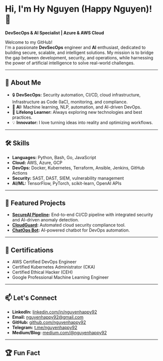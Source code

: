 # Hi, I'm Hy Nguyen (Happy Nguyen)! 👋

**DevSecOps & AI Specialist | Azure & AWS Cloud**

Welcome to my GitHub!  
I'm a passionate **DevSecOps** engineer and **AI** enthusiast, dedicated to building secure, scalable, and intelligent solutions. My mission is to bridge the gap between development, security, and operations, while harnessing the power of artificial intelligence to solve real-world challenges.

---

## 🚀 About Me

- 🔒 **DevSecOps:** Security automation, CI/CD, cloud infrastructure, Infrastructure as Code (IaC), monitoring, and compliance.
- 🤖 **AI:** Machine learning, NLP, automation, and AI-driven DevOps.
- 🌱 **Lifelong Learner:** Always exploring new technologies and best practices.
- 💡 **Innovator:** I love turning ideas into reality and optimizing workflows.

---

## 🛠️ Skills

- **Languages:** Python, Bash, Go, JavaScript
- **Cloud:** AWS, Azure, GCP
- **DevOps:** Docker, Kubernetes, Terraform, Ansible, Jenkins, GitHub Actions
- **Security:** SAST, DAST, SIEM, vulnerability management
- **AI/ML:** TensorFlow, PyTorch, scikit-learn, OpenAI APIs

---

## 🌟 Featured Projects

- **[SecureAI Pipeline](#):** End-to-end CI/CD pipeline with integrated security and AI-driven anomaly detection.
- **[CloudGuard](#):** Automated cloud security compliance tool.
- **[ChatOps Bot](#):** AI-powered chatbot for DevOps automation.

---

## 📜 Certifications

- AWS Certified DevOps Engineer
- Certified Kubernetes Administrator (CKA)
- Certified Ethical Hacker (CEH)
- Google Professional Machine Learning Engineer

---

## 📫 Let's Connect

- **LinkedIn:** [linkedin.com/in/nguyenhappy92](https://www.linkedin.com/in/nguyenhappy92/)
- **Email:** nguyenhappy92@gmail.com
- **GitHub:** [github.com/nguyenhappy92](https://github.com/nguyenhappy92)
- **Telegram:** [t.me/nguyenhappy92](https://t.me/nguyenhappy92)
- **Medium/Blog:** [medium.com/@nguyenhappy92](https://medium.com/@nguyenhappy92)

---

## 🏆 Fun Fact

